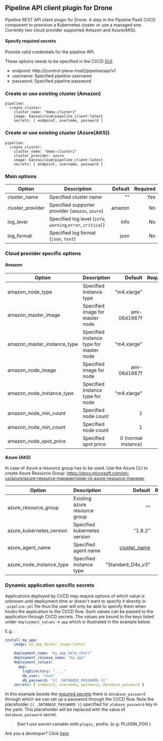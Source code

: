 
## Pipeline API client plugin for Drone

Pipeline REST API client plugin for Drone. A step in the Pipeline PaaS CI/CD component to provision a Kubernetes cluster or use a managed one. Currently two cloud provider supported Amazon and Azure(AKS).

#### Specify required secrets

Provide valid credentials for the pipeline API.

These options needs to be specified in the CI/CD [GUI](https://github.com/banzaicloud/pipeline/blob/master/docs/pipeline-howto.md#cicd-secrets).

* endpoint: http://[control-plane-host]/pipeline/api/v1
* username: Specified pipeline username
* password: Specified pipeline password


### Create or use existing cluster (Amazon)

    pipeline:
      create_cluster:
        cluster_name: "demo-cluster1"
        image: banzaicloud/pipeline_client:latest
        secrets: [ endpoint, username, password ]

### Create or use existing cluster (Azure(AKS))
    pipeline:
      create_cluster:
        cluster_name: "demo-cluster1"
        cluster_provider: azure
        image: banzaicloud/pipeline_client:latest
        secrets: [ endpoint, username, password ]

### Main options

| Option           | Description             | Default  | Required |
| -------------    | ----------------------- | --------:| --------:|
| cluster_name     | Specified cluster name  | ""       | Yes      |
| cluster_provider | Specified supporter provider (`amazon`, `azure`) | amazon   | No       |
| log_level        | Specified log level (`info`, `warning`,`error`, `critical`) | info   | No       |
| log_format       | Specified log format (`json`, `text`) | json   | No       |

### Cloud provider specific options

#### Amazon
| Option                      | Description              | Default  | Required |
| -------------               | -----------------------  | --------:| --------:|
| amazon_node_type            | Specified instance type   | "m4.xlarge"       | Yes      |
| amazon_master_image         | Specified image for master node  | ami-06d1667f| No       |
| amazon_master_instance_type | Specified instance type for master node | "m4.xlarge"   | No       |
| amazon_node_image           | Specified image for node | ami-06d1667f| No       |
| amazon_node_instance_type   | Specified instance type for node | "m4.xlarge"   | No       |
| amazon_node_min_count       | Specified node count | 1   | No       |
| amazon_node_min_count       | Specified node count | 1   | No       |
| amazon_node_spot_price      | Specified spot price | 0 (normal instance)   | No       |

#### Azure (AKS)

In case of Azure a resource group has to be used. Use the Azure CLI to create Azure Resource Group:
https://docs.microsoft.com/en-us/azure/azure-resource-manager/xplat-cli-azure-resource-manager

| Option                      | Description                      | Default  | Required |
| -------------               | -----------------------          | ----------:| --------:|
| azure_resource_group        | Existing azure resource group     | ""        | Yes     |
| azure_kubernetes_version    | Specified kubernetes version | "1.8.2"            | No      |
| azure_agent_name            | Specified agent name         | [cluster_name](#main-options)       | No      |
| azure_node_instance_type    | Specified instance type      | "Standard_D4s_v3"  | No      |

### Dynamic application specific secrets

Applications deployed by CI/CD may require options of which value is unknown until deployment time or doesn't want to specify it directly in `.pipeline.yml` file thus the user will only be able to specify them when hooks the application to the CI/CD flow. Such values can be passed to the application through CI/CD secrets. The values are bound to the keys listed under `deployment_values` -> `app` which is illustrated in the example below.

E.g.:

```yaml
install_my_app:
    image: my_app_docker_image:latest

    deployment_name: "my_app_helm_chart"
    deployment_release_name: "my_app"
    deployment_values:
      app:
        logDirectory: "...."
        db_user: "root"
        db_password: "{{ .DATABASE_PASSWORD }}"
    secrets: [ endpoint, username, password, database_password ]
```

In this example beside the [required secrets](#specify-required-secrets) there is `database_password` through which we can set up a password through the CI/CD flow. Note the placeholder `{{ .DATABASE_PASSWORD }}` specified for `atabase_password` key in the yaml. This placeholder will be replaced with the value of `database_password` secret.
> __Don't use secret variable with `plugin_` prefix. (e.g: PLUGIN_FOO )__

Are you a developer? Click [here](dev.md)
